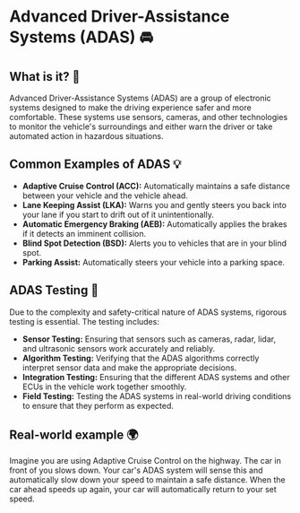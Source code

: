 # Advanced Driver-Assistance Systems (ADAS) 🚘

## What is it? 🤔

Advanced Driver-Assistance Systems (ADAS) are a group of electronic systems designed to make the driving experience safer and more comfortable. These systems use sensors, cameras, and other technologies to monitor the vehicle's surroundings and either warn the driver or take automated action in hazardous situations.

## Common Examples of ADAS 💡

*   **Adaptive Cruise Control (ACC):** Automatically maintains a safe distance between your vehicle and the vehicle ahead.
*   **Lane Keeping Assist (LKA):** Warns you and gently steers you back into your lane if you start to drift out of it unintentionally.
*   **Automatic Emergency Braking (AEB):** Automatically applies the brakes if it detects an imminent collision.
*   **Blind Spot Detection (BSD):** Alerts you to vehicles that are in your blind spot.
*   **Parking Assist:** Automatically steers your vehicle into a parking space.

## ADAS Testing 🧪

Due to the complexity and safety-critical nature of ADAS systems, rigorous testing is essential. The testing includes:

*   **Sensor Testing:** Ensuring that sensors such as cameras, radar, lidar, and ultrasonic sensors work accurately and reliably.
*   **Algorithm Testing:** Verifying that the ADAS algorithms correctly interpret sensor data and make the appropriate decisions.
*   **Integration Testing:** Ensuring that the different ADAS systems and other ECUs in the vehicle work together smoothly.
*   **Field Testing:** Testing the ADAS systems in real-world driving conditions to ensure that they perform as expected.

## Real-world example 🌍

Imagine you are using Adaptive Cruise Control on the highway. The car in front of you slows down. Your car's ADAS system will sense this and automatically slow down your speed to maintain a safe distance. When the car ahead speeds up again, your car will automatically return to your set speed.
